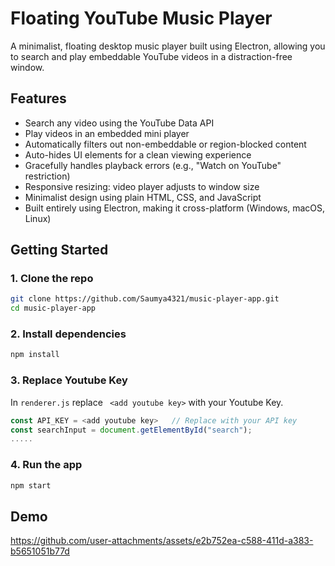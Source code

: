 # Floating YouTube Music Player

A minimalist, floating desktop music player built using Electron, allowing you to search and play embeddable YouTube videos in a distraction-free window.


## Features

- Search any video using the YouTube Data API
- Play videos in an embedded mini player
- Automatically filters out non-embeddable or region-blocked content
- Auto-hides UI elements for a clean viewing experience
- Gracefully handles playback errors (e.g., "Watch on YouTube" restriction)
- Responsive resizing: video player adjusts to window size
- Minimalist design using plain HTML, CSS, and JavaScript
- Built entirely using Electron, making it cross-platform (Windows, macOS, Linux)




## Getting Started

### 1. Clone the repo

```bash
git clone https://github.com/Saumya4321/music-player-app.git
cd music-player-app
```
### 2. Install dependencies
```bash
npm install
```
### 3. Replace Youtube Key
In ```renderer.js``` replace ``` <add youtube key>``` with your Youtube Key.
```renderer.js
const API_KEY = <add youtube key>   // Replace with your API key
const searchInput = document.getElementById("search");
.....

```

### 4. Run the app
```bash
npm start
```

## Demo


https://github.com/user-attachments/assets/e2b752ea-c588-411d-a383-b5651051b77d



